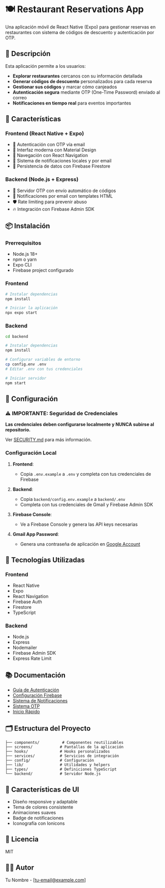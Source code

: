 # 🍽️ Restaurant Reservations App

Una aplicación móvil de React Native (Expo) para gestionar reservas en restaurantes con sistema de códigos de descuento y autenticación por OTP.

## 🎯 Descripción

Esta aplicación permite a los usuarios:
- **Explorar restaurantes** cercanos con su información detallada
- **Generar códigos de descuento** personalizados para cada reserva
- **Gestionar sus códigos** y marcar cómo canjeados
- **Autenticación segura** mediante OTP (One-Time Password) enviado al correo
- **Notificaciones en tiempo real** para eventos importantes

## 🚀 Características

### Frontend (React Native + Expo)
- 🔐 Autenticación con OTP vía email
- 🎨 Interfaz moderna con Material Design
- 📱 Navegación con React Navigation
- 🔔 Sistema de notificaciones locales y por email
- 💾 Persistencia de datos con Firebase Firestore

### Backend (Node.js + Express)
- 📧 Servidor OTP con envío automático de códigos
- 🔔 Notificaciones por email con templates HTML
- 🛡️ Rate limiting para prevenir abuso
- 🔥 Integración con Firebase Admin SDK

## 📦 Instalación

### Prerrequisitos
- Node.js 18+
- npm o yarn
- Expo CLI
- Firebase project configurado

### Frontend
```bash
# Instalar dependencias
npm install

# Iniciar la aplicación
npx expo start
```

### Backend
```bash
cd backend

# Instalar dependencias
npm install

# Configurar variables de entorno
cp config.env .env
# Editar .env con tus credenciales

# Iniciar servidor
npm start
```

## 🔧 Configuración

### ⚠️ IMPORTANTE: Seguridad de Credenciales

**Las credenciales deben configurarse localmente y NUNCA subirse al repositorio.**

Ver [SECURITY.md](./SECURITY.md) para más información.

### Configuración Local

1. **Frontend**: 
   - Copia `.env.example` a `.env` y completa con tus credenciales de Firebase

2. **Backend**: 
   - Copia `backend/config.env.example` a `backend/.env`
   - Completa con tus credenciales de Gmail y Firebase Admin SDK

3. **Firebase Console**:
   - Ve a Firebase Console y genera las API keys necesarias
   
4. **Gmail App Password**:
   - Genera una contraseña de aplicación en [Google Account](https://myaccount.google.com/apppasswords)

## 📱 Tecnologías Utilizadas

### Frontend
- React Native
- Expo
- React Navigation
- Firebase Auth
- Firestore
- TypeScript

### Backend
- Node.js
- Express
- Nodemailer
- Firebase Admin SDK
- Express Rate Limit

## 📚 Documentación

- [Guía de Autenticación](./AUTHENTICATION_GUIDE.md)
- [Configuración Firebase](./FIREBASE_SETUP.md)
- [Sistema de Notificaciones](./NOTIFICATION_SYSTEM_README.md)
- [Sistema OTP](./OTP_SYSTEM_README.md)
- [Inicio Rápido](./QUICK_START.md)

## 🗂️ Estructura del Proyecto

```
├── components/          # Componentes reutilizables
├── screens/            # Pantallas de la aplicación
├── hooks/              # Hooks personalizados
├── services/           # Servicios de integración
├── config/             # Configuración
├── lib/                # Utilidades y helpers
├── types/              # Definiciones TypeScript
└── backend/            # Servidor Node.js
```

## 🎨 Características de UI

- Diseño responsive y adaptable
- Tema de colores consistente
- Animaciones suaves
- Badge de notificaciones
- Iconografía con Ionicons

## 📄 Licencia

MIT

## 👨‍💻 Autor

Tu Nombre - [tu-email@example.com]
